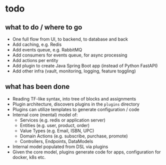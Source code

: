 # todo


## what to do / where to go

* One full flow from UI, to backend, to database and back
* Add caching, e.g. Redis
* Add events queue, e.g. RabbitMQ
* Add consumers for events queue, for async processing
* Add actions per entity
* Add plugin to create Java Spring Boot app (instead of Python FastAPI)
* Add other infra (vault, monitoring, logging, feature toggling)

## what has been done

* Reading TF-like syntax, into tree of blocks and assignments
* Plugin architecture, discovers plugins in the `plugins` directory
* Plugins can utilize templates to generate configuration / code
* Internal core (mental) model of:
  * Services (e.g. redis or application server)
  * Entities (e.g. user, product, order)
  * Value Types (e.g. Email, ISBN, UPC)
  * Domain Actions (e.g. subscribe, purchase, promote)
  * Controllers, Endpoints, DataModels
* Internal model populated from DSL via plugins
* Given the core model, plugins generate code for apps, configuration for docker, k8s etc.
